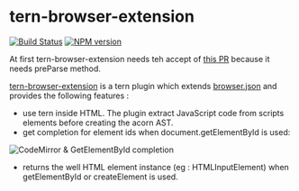 # tern-browser-extension

[![Build Status](https://secure.travis-ci.org/angelozerr/tern-browser-extension.png)](http://travis-ci.org/angelozerr/tern-browser-extension)
[![NPM version](https://img.shields.io/npm/v/tern-browser-extension.svg)](https://www.npmjs.org/package/tern-browser-extension)  

At first tern-browser-extension needs teh accept of [this PR](https://github.com/marijnh/tern/pull/550) because it needs preParse method.

[tern-browser-extension](https://github.com/angelozerr/tern-browser-extension) is a tern plugin which extends [browser.json](https://github.com/marijnh/tern/blob/master/defs/browser.json) and provides the following features : 

 * use tern inside HTML. The plugin extract JavaScript code from scripts elements before creating the acorn AST.
 * get completion for element ids when document.getElementById is used:

![CodeMirror & GetElementById completion](https://github.com/angelozerr/tern-browser-extension/wiki/images/CodeMirror_GetElementByIdCompletion.png)

 * returns the well HTML element instance (eg : HTMLInputElement) when getElementById or createElement is used.